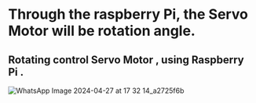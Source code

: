 <h1>Through the raspberry Pi, the Servo Motor will be rotation angle.</h1>

<h2>Rotating control Servo Motor , using Raspberry Pi .</h2>

![WhatsApp Image 2024-04-27 at 17 32 14_a2725f6b](https://github.com/souravlouha/IOT_2nd_year2023-24/assets/130911872/77169073-7615-41e0-baa7-7a0050bfbf26)

